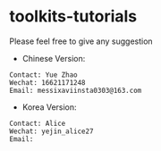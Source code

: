# toolkits-tutorials

Please feel free to give any suggestion

* Chinese Version:
```
Contact: Yue Zhao 
Wechat: 16621171248
Email: messixaviinsta0303@163.com
```
* Korea Version:
```
Contact: Alice 
Wechat: yejin_alice27
Email: 
```